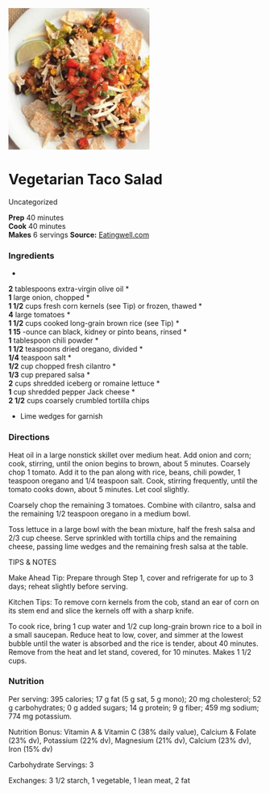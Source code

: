 ﻿

[![](./images/7b6242f7-2d6c-45fe-a6ec-7417d9b7b915.jpg)](http://assets.eatingwell.com/sites/default/files/imagecache/standard/recipes/MV7206.JPG)

#  Vegetarian Taco Salad

Uncategorized

  
**Prep** 40 minutes  
**Cook** 40 minutes  
**Makes** 6 servings
**Source:** [Eatingwell.com](http://www.eatingwell.com/recipes/vegetarian_taco_salad.html)

###  Ingredients

  *  
**2** tablespoons extra-virgin olive oil
  *   
**1** large onion, chopped
  *   
**1 1/2** cups fresh corn kernels (see Tip) or frozen, thawed
  *   
**4** large tomatoes
  *   
**1 1/2** cups cooked long-grain brown rice (see Tip)
  *   
**1 15** -ounce can black, kidney or pinto beans, rinsed
  *   
**1** tablespoon chili powder
  *   
**1 1/2** teaspoons dried oregano, divided
  *   
**1/4** teaspoon salt
  *   
**1/2** cup chopped fresh cilantro
  *   
**1/3** cup prepared salsa
  *   
**2** cups shredded iceberg or romaine lettuce
  *   
**1** cup shredded pepper Jack cheese
  *   
**2 1/2** cups coarsely crumbled tortilla chips
  * Lime wedges for garnish

###  Directions

Heat oil in a large nonstick skillet over medium heat. Add onion and corn;
cook, stirring, until the onion begins to brown, about 5 minutes. Coarsely
chop 1 tomato. Add it to the pan along with rice, beans, chili powder, 1
teaspoon oregano and 1/4 teaspoon salt. Cook, stirring frequently, until the
tomato cooks down, about 5 minutes. Let cool slightly.

Coarsely chop the remaining 3 tomatoes. Combine with cilantro, salsa and the
remaining 1/2 teaspoon oregano in a medium bowl.

Toss lettuce in a large bowl with the bean mixture, half the fresh salsa and
2/3 cup cheese. Serve sprinkled with tortilla chips and the remaining cheese,
passing lime wedges and the remaining fresh salsa at the table.

TIPS & NOTES

Make Ahead Tip: Prepare through Step 1, cover and refrigerate for up to 3
days; reheat slightly before serving.

Kitchen Tips: To remove corn kernels from the cob, stand an ear of corn on its
stem end and slice the kernels off with a sharp knife.

To cook rice, bring 1 cup water and 1/2 cup long-grain brown rice to a boil in
a small saucepan. Reduce heat to low, cover, and simmer at the lowest bubble
until the water is absorbed and the rice is tender, about 40 minutes. Remove
from the heat and let stand, covered, for 10 minutes. Makes 1 1/2 cups.

###  Nutrition

Per serving: 395 calories; 17 g fat (5 g sat, 5 g mono); 20 mg cholesterol; 52
g carbohydrates; 0 g added sugars; 14 g protein; 9 g fiber; 459 mg sodium; 774
mg potassium.

Nutrition Bonus: Vitamin A & Vitamin C (38% daily value), Calcium & Folate
(23% dv), Potassium (22% dv), Magnesium (21% dv), Calcium (23% dv), Iron (15%
dv)

Carbohydrate Servings: 3

Exchanges: 3 1/2 starch, 1 vegetable, 1 lean meat, 2 fat

